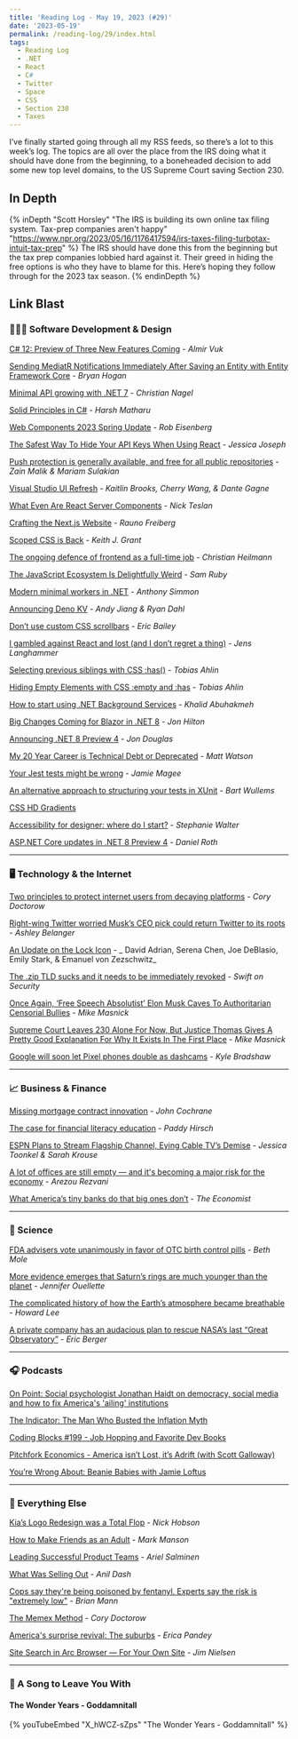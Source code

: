 ```yaml
---
title: 'Reading Log - May 19, 2023 (#29)'
date: '2023-05-19'
permalink: /reading-log/29/index.html
tags:
  - Reading Log
  - .NET
  - React
  - C#
  - Twitter
  - Space
  - CSS
  - Section 230
  - Taxes
---
```


I’ve finally started going through all my RSS feeds, so there’s a lot to this week’s log. The topics are all over the place from the IRS doing what it should have done from the beginning, to a boneheaded decision to add some new top level domains, to the US Supreme Court saving Section 230.
<!-- excerpt -->

<h2 class="old">In Depth</h2>

{% inDepth "Scott Horsley" "The IRS is building its own online tax filing system. Tax-prep companies aren't happy" "https://www.npr.org/2023/05/16/1176417594/irs-taxes-filing-turbotax-intuit-tax-prep" %}
    The IRS should have done this from the beginning but the tax prep companies lobbied hard against it. Their greed in hiding the free options is who they have to blame for this. Here’s hoping they follow through for the 2023 tax season.
{% endinDepth %}

<h2 class="old">Link Blast</h2>

### 👨🏼‍💻 Software Development & Design

[C# 12: Preview of Three New Features Coming](https://www.infoq.com/news/2023/04/csharp-12-preview/) - _Almir Vuk_

[Sending MediatR Notifications Immediately After Saving an Entity with Entity Framework Core](https://nodogmablog.bryanhogan.net/2023/05/sending-mediatr-notifications-immediately-after-saving-an-entity-with-entity-framework-core/) - _Bryan Hogan_

[Minimal API growing with .NET 7](https://csharp.christiannagel.com/2023/05/03/minimal-api-growing-with-net-7/) - _Christian Nagel_

[Solid Principles in C\#](https://harshmatharu.com/blog/solid-principles-in-csharp) - _Harsh Matharu_

[Web Components 2023 Spring Update](https://eisenbergeffect.medium.com/web-components-2023-spring-update-60c7873adf98) - _Rob Eisenberg_

[The Safest Way To Hide Your API Keys When Using React](https://www.smashingmagazine.com/2023/05/safest-way-hide-api-keys-react/) - _Jessica Joseph_

[Push protection is generally available, and free for all public repositories](https://github.blog/2023-05-09-push-protection-is-generally-available-and-free-for-all-public-repositories/) - _Zain Malik & Mariam Sulakian_

[Visual Studio UI Refresh](https://devblogs.microsoft.com/visualstudio/visual-studio-ui-refresh/) - _Kaitlin Brooks, Cherry Wang, & Dante Gagne_

[What Even Are React Server Components](https://www.viget.com/articles/what-even-are-react-server-components/) - _Nick Teslan_

[Crafting the Next.js Website](https://rauno.me/craft/nextjs) - _Rauno Freiberg_

[Scoped CSS is Back](https://keithjgrant.com/posts/2023/04/scoped-css-is-back/) - _Keith J. Grant_

[The ongoing defence of frontend as a full-time job](https://christianheilmann.com/2023/05/09/the-ongoing-defence-of-frontend-as-a-full-time-job/) - _Christian Heilmann_

[The JavaScript Ecosystem Is Delightfully Weird](https://fly.io/blog/js-ecosystem-delightfully-wierd/) - _Sam Ruby_

[Modern minimal workers in .NET](https://anthonysimmon.com/dotnet-minimal-workers/) - _Anthony Simmon_

[Announcing Deno KV](https://deno.com/blog/kv) - _Andy Jiang & Ryan Dahl_

[Don’t use custom CSS scrollbars](https://ericwbailey.website/published/dont-use-custom-css-scrollbars/) - _Eric Bailey_

[I gambled against React and lost (and I don’t regret a thing)](https://goauthentik.io/blog/2023-05-04-i-gambled-against-react-and-lost) - *Jens Langhammer*

[Selecting previous siblings with CSS :has()](https://tobiasahlin.com/blog/previous-sibling-css-has/) - _Tobias Ahlin_

[Hiding Empty Elements with CSS :empty and :has](https://tobiasahlin.com/blog/hiding-an-element-if-its-empty/) - _Tobias Ahlin_

[How to start using .NET Background Services](https://blog.jetbrains.com/dotnet/2023/05/09/dotnet-background-services/) - _Khalid Abuhakmeh_

[Big Changes Coming for Blazor in .NET 8](https://www.telerik.com/blogs/big-changes-coming-blazor-dotnet-8) - _Jon Hilton_

[Announcing .NET 8 Preview 4](https://devblogs.microsoft.com/dotnet/announcing-dotnet-8-preview-4/) - _Jon Douglas_

[My 20 Year Career is Technical Debt or Deprecated](https://blog.visionarycto.com/p/my-20-year-career-is-technical-debt) - _Matt Watson_

[Your Jest tests might be wrong](https://jamiemagee.co.uk/blog/your-jest-tests-might-be-wrong/) - _Jamie Magee_

[An alternative approach to structuring your tests in XUnit](https://bartwullems.blogspot.com/2023/05/an-alternative-approach-to-structuring.html) - _Bart Wullems_

[CSS HD Gradients](https://gradient.style/)

[Accessibility for designer: where do I start?](https://stephaniewalter.design/blog/accessibility-resources-tools-articles-books-for-designer) - _Stephanie Walter_

[ASP.NET Core updates in .NET 8 Preview 4](https://devblogs.microsoft.com/dotnet/asp-net-core-updates-in-dotnet-8-preview-4/) - _Daniel Roth_

---

### 🖥 Technology & the Internet

[Two principles to protect internet users from decaying platforms](https://doctorow.medium.com/two-principles-to-protect-internet-users-from-decaying-platforms-b03327183b9a) - _Cory Doctorow_

[Right-wing Twitter worried Musk’s CEO pick could return Twitter to its roots](https://arstechnica.com/tech-policy/2023/05/twitter-users-fear-new-ceo-will-end-musks-commitment-to-free-speech-on-platform/) - _Ashley Belanger_

[An Update on the Lock Icon](https://blog.chromium.org/2023/05/an-update-on-lock-icon.html) - _ David Adrian, Serena Chen, Joe DeBlasio, Emily Stark, & Emanuel von Zezschwitz_

[The .zip TLD sucks and it needs to be immediately revoked](https://financialstatement.zip) - _Swift on Security_

[Once Again, ‘Free Speech Absolutist’ Elon Musk Caves To Authoritarian Censorial Bullies](https://www.techdirt.com/2023/05/15/once-again-free-speech-absolutist-elon-musk-caves-to-authoritarian-censorial-bullies/) - _Mike Masnick_

[Supreme Court Leaves 230 Alone For Now, But Justice Thomas Gives A Pretty Good Explanation For Why It Exists In The First Place](https://www.techdirt.com/2023/05/18/supreme-court-leaves-230-alone-for-now-but-justice-thomas-gives-a-pretty-good-explanation-for-why-it-exists-in-the-first-place/) - _Mike Masnick_

[Google will soon let Pixel phones double as dashcams](https://9to5google.com/2023/05/16/pixel-dashcam-personal-safety-update/) - _Kyle Bradshaw_

---

### 📈 Business & Finance

[Missing mortgage contract innovation](https://johnhcochrane.blogspot.com/2023/05/missing-mortgage-contract-innovation.html) - _John Cochrane_

[The case for financial literacy education](https://www.npr.org/sections/money/2023/05/16/1176189034/the-case-for-financial-literacy-education) - _Paddy Hirsch_

[ESPN Plans to Stream Flagship Channel, Eying Cable TV’s Demise](https://www.wsj.com/articles/espn-lays-plans-to-stream-flagship-channel-eyeing-cable-tvs-demise-ad0fb727) - _Jessica Toonkel & Sarah Krouse_

[A lot of offices are still empty — and it's becoming a major risk for the economy](https://www.npr.org/2023/05/16/1174938708/commercial-real-estate-property-offices-work-from-home-remote-work) - _Arezou Rezvani_

[What America’s tiny banks do that big ones don’t](https://www.economist.com/united-states/2023/05/07/what-americas-tiny-banks-do-that-big-ones-dont) - _The Economist_

---

### 🔬 Science

[FDA advisers vote unanimously in favor of OTC birth control pills](https://arstechnica.com/science/2023/05/otc-birth-control-pill-gets-unanimous-vote-in-favor-from-fda-advisers/) - _Beth Mole_

[More evidence emerges that Saturn’s rings are much younger than the planet](https://arstechnica.com/science/2023/05/more-evidence-emerges-that-saturns-rings-are-much-younger-than-the-planet/) - _Jennifer Ouellette_

[The complicated history of how the Earth’s atmosphere became breathable](https://arstechnica.com/science/2023/05/the-complicated-history-of-how-the-earths-atmosphere-became-breathable/) - _Howard Lee_

[A private company has an audacious plan to rescue NASA’s last “Great Observatory”](https://arstechnica.com/science/2023/05/a-private-company-has-an-audacious-plan-to-rescue-nasas-last-great-observatory/) - _Eric Berger_

---

### 🎧 Podcasts

[On Point: Social psychologist Jonathan Haidt on democracy, social media and how to fix America's 'ailing' institutions](https://www.wbur.org/onpoint/2022/04/25/why-social-psychologist-jonathan-haidt-says-americas-institutions-are-in-trouble)

[The Indicator: The Man Who Busted the Inflation Myth](https://www.npr.org/2023/05/17/1176781995/the-man-who-busted-the-inflation-employment-myth)

[Coding Blocks #199 - Job Hopping and Favorite Dev Books](https://www.codingblocks.net/podcast/job-hopping-favorite-dev-books/)

[Pitchfork Economics - America isn’t Lost, it’s Adrift (with Scott Galloway)](https://pitchforkeconomics.com/episode/america-isnt-lost-its-adrift-with-scott-galloway/)

[You’re Wrong About: Beanie Babies with Jamie Loftus](https://www.buzzsprout.com/1112270/11857765-beanie-babies-with-jamie-loftus)

---

### 🎒 Everything Else

[Kia’s Logo Redesign was a Total Flop](https://www.inc.com/nick-hobson/kias-logo-redesign-was-a-total-flop-company-did-what-no-brand-should-ever-do.html) - _Nick Hobson_

[How to Make Friends as an Adult](https://markmanson.net/how-to-make-friends) - _Mark Manson_

[Leading Successful Product Teams](https://arie.ls/2023/leading-successful-product-teams/) - _Ariel Salminen_

[What Was Selling Out](https://anildash.com/2023/03/14/what-was-selling-out/) - _Anil Dash_

[Cops say they're being poisoned by fentanyl. Experts say the risk is "extremely low"](police-fentanyl-overdose-misinformation%20%20-%20https://www.npr.org/2023/05/16/1175726650/cops-say-theyre-being-poisoned-by-fentanyl-experts-say-the-risk-is-extremely-low) - _Brian Mann_

[The Memex Method](https://doctorow.medium.com/the-memex-method-238c71f2fb46) - _Cory Doctorow_

[America's surprise revival: The suburbs](https://www.axios.com/2023/05/13/us-suburbs-boom-housing-retail) - _Erica Pandey_

[Site Search in Arc Browser — For Your Own Site](https://blog.jim-nielsen.com/2023/site-search-in-arc-browser/) - _Jim Nielsen_

---

### 🎵 A Song to Leave You With

#### The Wonder Years - Goddamnitall

{% youTubeEmbed "X_hWCZ-sZps" "The Wonder Years - Goddamnitall" %}